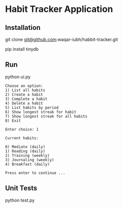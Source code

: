 # Habit Tracker Application
## Installation
git clone git@github.com:waqar-iubh/habbit-tracker.git

pip install tinydb

## Run
python ui.py

    Choose an option:
    1) List all habits
    2) Create a habit
    3) Complete a habit
    4) Delete a habit
    5) List habits by period
    6) Show longest streak for habit
    7) Show longest streak for all habits
    8) Exit
    
    Enter choice: 1
    
    Current habits:
    
    0) Mediate (daily)
    1) Reading (daily)
    2) Training (weekly)
    3) Journaling (weekly)
    4) Breakfast (daily)
    
    Press enter to continue ...
    


## Unit Tests
python test.py
